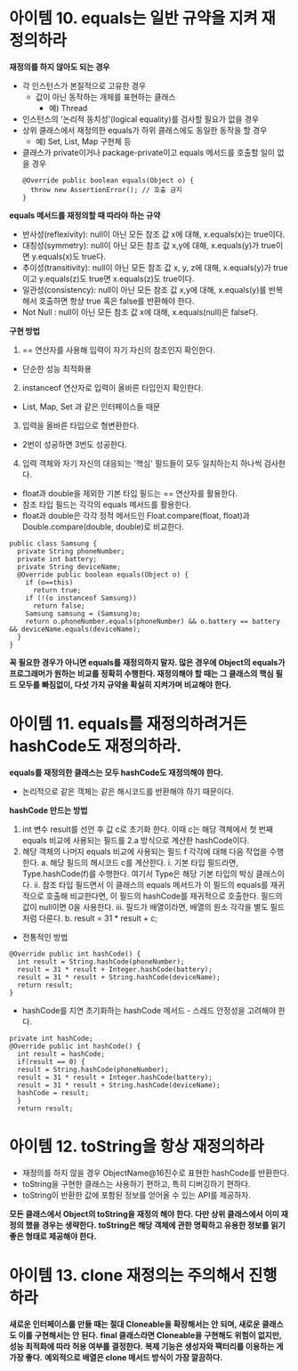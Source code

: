 # 아이템 10. equals는 일반 규약을 지켜 재정의하라

**재정의를 하지 않아도 되는 경우**
- 각 인스턴스가 본질적으로 고유한 경우
  - 값이 아닌 동작하는 개체를 표현하는 클래스
    - 예) Thread
- 인스턴스의 '논리적 동치성'(logical equality)를 검사할 필요가 없을 경우
- 상위 클래스에서 재정의한 equals가 하위 클래스에도 동일한 동작을 할 경우
  - 예) Set, List, Map 구현체 등
- 클래스가 private이거나 package-private이고 equals 메서드를 호출할 일이 없을 경우
  ```
  @Override public boolean equals(Object o) {
    throw new AssertionError(); // 호출 금지
  }
  ```
**equals 메서드를 재정의할 때 따라야 하는 규약**
- 반사성(reflexivity): null이 아닌 모든 참조 값 x에 대해, x.equals(x)는 true이다.
- 대칭성(symmetry): null이 아닌 모든 참조 값 x,y에 대해, x.equals(y)가 true이면 y.equals(x)도 true다.
- 추이성(transitivity): null이 아닌 모든 참조 값 x, y, z에 대해, x.equals(y)가 true이고 y.equals(z)도 true면 x.equals(z)도 true이다.
- 일관성(consistency): null이 아닌 모든 참조 값 x,y에 대해, x.equals(y)를 반복해서 호출하면 항상 true 혹은 false를 반환해야 한다.
- Not Null : null이 아닌 모든 참조 값 x에 대해, x.equals(null)은 false다.

**구현 방법**
1. == 연산자를 사용해 입력이 자기 자신의 참조인지 확인한다.
  - 단순한 성능 최적화용
2. instanceof 연산자로 입력이 올바른 타입인지 확인한다.
  - List, Map, Set 과 같은 인터페이스들 때문
3. 입력을 올바른 타입으로 형변환한다.
  - 2번이 성공하면 3번도 성공한다.
4. 입력 객체와 자기 자신의 대응되는 '핵심' 필드들이 모두 일치하는지 하나씩 검사한다.
  - float과 double을 제외한 기본 타입 필드는 == 연산자를 활용한다.
  - 참조 타입 필드는 각각의 equals 메서드를 활용한다.
  - float과 double은 각각 정적 메서드인 Float.compare(float, float)과 Double.compare(double, double)로 비교한다.
```
public class Samsung {
  private String phoneNumber;
  private int battery;
  private String deviceName;
  @Override public boolean equals(Object o) {
    if (o==this)
      return true;
    if (!(o instanceof Samsung))
      return false;
    Samsung samsung = (Samsung)o;
    return o.phoneNumber.equals(phoneNumber) && o.battery == battery && deviceName.equals(deviceName);
  }  
}
```
**꼭 필요한 경우가 아니면 equals를 재정의하지 말자. 많은 경우에 Object의 equals가 프로그래머가 원하는 비교를 정확히 수행한다. 재정의해야 할 때는 그 클래스의 핵심 필드 모두를 빠짐없이, 다섯 가지 규약을 확실히 지켜가며 비교해야 한다.**

# 아이템 11. equals를 재정의하려거든 hashCode도 재정의하라.

**equals를 재정의한 클래스는 모두 hashCode도 재정의해야 한다.**
  - 논리적으로 같은 객체는 같은 해시코드를 반환해야 하기 때문이다.
  
**hashCode 만드는 방법**
1. int 변수 result를 선언 후 값 c로 초기화 한다. 이때 c는 해당 객체에서 첫 번째 equals 비교에 사용되는 필드를 2.a 방식으로 계산한 hashCode이다.
2. 해당 객체의 나머지 equals 비교에 사용되는 필드 f 각각에 대해 다음 작업을 수행한다.
  a. 해당 필드의 해시코드 c를 계산한다.
    i. 기본 타입 필드라면, Type.hashCode(f)를 수행한다. 여기서 Type은 해당 기본 타입의 박싱 클래스이다.
    ii. 참조 타입 필드면서 이 클래스의 equals 메서드가 이 필드의 equals를 재귀적으로 호출해 비교한다면, 이 필드의 hashCode를 재귀적으로 호출한다. 필드의 값이 null이면 0을 사용한다.
    iii. 필드가 배열이라면, 배열의 원소 각각을 별도 필드처럼 다룬다. 
  b. result = 31 * result + c;

- 전통적인 방법
```
@Override public int hashCode() {
  int result = String.hashCode(phoneNumber);
  result = 31 * result + Integer.hashCode(battery);
  result = 31 * result + String.hashCode(deviceName);
  return result;
}
```
- hashCode를 지연 초기화하는 hashCode 메서드 - 스레드 안정성을 고려해야 한다.
```
private int hashCode;
@Override public int hashCode() {
  int result = hashCode;
  if(result == 0) {
  result = String.hashCode(phoneNumber);
  result = 31 * result + Integer.hashCode(battery);
  result = 31 * result + String.hashCode(deviceName);
  hashCode = result;
  }
  return result;
```

# 아이템 12. toString을 항상 재정의하라

- 재정의를 하지 않을 경우 ObjectName@16진수로 표현한 hashCode를 반환한다.
- toString을 구현한 클래스는 사용하기 편하고, 특히 디버깅하기 편하다.
- toString이 반환한 값에 포함된 정보를 얻어올 수 있는 API를 제공하자.

**모든 클래스에서 Object의 toString을 재정의 해야 한다. 다만 상위 클래스에서 이미 재정의 했을 경우는 생략한다.**
**toString은 해당 객체에 관한 명확하고 유용한 정보를 읽기 좋은 형태로 제공해야 한다.**

# 아이템 13. clone 재정의는 주의해서 진행하라

**새로운 인터페이스를 만들 때는 절대 Cloneable을 확장해서는 안 되며, 새로운 클래스도 이를 구현해서는 안 된다.**
**final 클래스라면 Cloneable을 구현해도 위험이 없지만, 성능 최적화에 따라 허용 여부를 결정한다.**
**복제 기능은 생성자와 팩터리를 이용하는 게 가장 좋다.**
**예외적으로 배열은 clone 메서드 방식이 가장 깔끔하다.**
